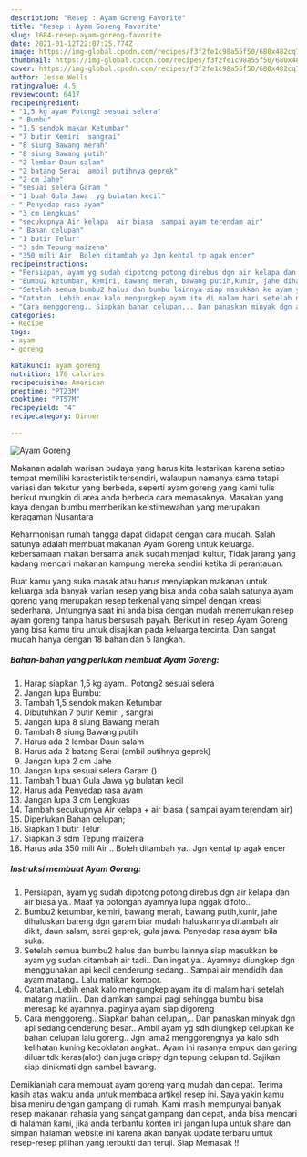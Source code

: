 ```yaml
---
description: "Resep : Ayam Goreng Favorite"
title: "Resep : Ayam Goreng Favorite"
slug: 1684-resep-ayam-goreng-favorite
date: 2021-01-12T22:07:25.774Z
image: https://img-global.cpcdn.com/recipes/f3f2fe1c98a55f50/680x482cq70/ayam-goreng-foto-resep-utama.jpg
thumbnail: https://img-global.cpcdn.com/recipes/f3f2fe1c98a55f50/680x482cq70/ayam-goreng-foto-resep-utama.jpg
cover: https://img-global.cpcdn.com/recipes/f3f2fe1c98a55f50/680x482cq70/ayam-goreng-foto-resep-utama.jpg
author: Jesse Wells
ratingvalue: 4.5
reviewcount: 6417
recipeingredient:
- "1,5 kg ayam Potong2 sesuai selera"
- " Bumbu"
- "1,5 sendok makan Ketumbar"
- "7 butir Kemiri  sangrai"
- "8 siung Bawang merah"
- "8 siung Bawang putih"
- "2 lembar Daun salam"
- "2 batang Serai  ambil putihnya geprek"
- "2 cm Jahe"
- "sesuai selera Garam "
- "1 buah Gula Jawa  yg bulatan kecil"
- " Penyedap rasa ayam"
- "3 cm Lengkuas"
- "secukupnya Air kelapa  air biasa  sampai ayam terendam air"
- " Bahan celupan"
- "1 butir Telur"
- "3 sdm Tepung maizena"
- "350 mili Air  Boleh ditambah ya Jgn kental tp agak encer"
recipeinstructions:
- "Persiapan, ayam yg sudah dipotong potong direbus dgn air kelapa dan air biasa ya.. Maaf ya potongan ayamnya lupa nggak difoto.."
- "Bumbu2 ketumbar, kemiri, bawang merah, bawang putih,kunir, jahe dihaluskan bareng dgn garam biar mudah haluskannya ditambah air dikit, daun salam, serai geprek, gula jawa. Penyedap rasa ayam bila suka."
- "Setelah semua bumbu2 halus dan bumbu lainnya siap masukkan ke ayam yg sudah ditambah air tadi.. Dan ingat ya.. Ayamnya diungkep dgn menggunakan api kecil cenderung sedang.. Sampai air mendidih dan ayam matang.. Lalu matikan kompor."
- "Catatan..Lebih enak kalo mengungkep ayam itu di malam hari setelah matang matiin.. Dan diamkan sampai pagi sehingga bumbu bisa meresap ke ayamnya..paginya ayam siap digoreng"
- "Cara menggoreng.. Siapkan bahan celupan,.. Dan panaskan minyak dgn api sedang cenderung besar.. Ambil ayam yg sdh diungkep celupkan ke bahan celupan lalu goreng.. Jgn lama2 menggorengnya ya kalo sdh kelihatan kuning kecoklatan angkat.. Ayam ini rasanya empuk dan garing diluar tdk keras(alot) dan juga crispy dgn tepung celupan td. Sajikan siap dinikmati dgn sambel bawang."
categories:
- Recipe
tags:
- ayam
- goreng

katakunci: ayam goreng 
nutrition: 176 calories
recipecuisine: American
preptime: "PT23M"
cooktime: "PT57M"
recipeyield: "4"
recipecategory: Dinner

---
```



![Ayam Goreng](https://img-global.cpcdn.com/recipes/f3f2fe1c98a55f50/680x482cq70/ayam-goreng-foto-resep-utama.jpg)

Makanan adalah warisan budaya yang harus kita lestarikan karena setiap tempat memiliki karasteristik tersendiri, walaupun namanya sama tetapi variasi dan tekstur yang berbeda, seperti ayam goreng yang kami tulis berikut mungkin di area anda berbeda cara memasaknya. Masakan yang kaya dengan bumbu memberikan keistimewahan yang merupakan keragaman Nusantara



Keharmonisan rumah tangga dapat didapat dengan cara mudah. Salah satunya adalah membuat makanan Ayam Goreng untuk keluarga. kebersamaan makan bersama anak sudah menjadi kultur, Tidak jarang yang kadang mencari makanan kampung mereka sendiri ketika di perantauan.

Buat kamu yang suka masak atau harus menyiapkan makanan untuk keluarga ada banyak varian resep yang bisa anda coba salah satunya ayam goreng yang merupakan resep terkenal yang simpel dengan kreasi sederhana. Untungnya saat ini anda bisa dengan mudah menemukan resep ayam goreng tanpa harus bersusah payah.
Berikut ini resep Ayam Goreng yang bisa kamu tiru untuk disajikan pada keluarga tercinta. Dan sangat mudah hanya dengan 18 bahan dan 5 langkah.


<!--inarticleads1-->

##### Bahan-bahan yang perlukan membuat Ayam Goreng:

1. Harap siapkan 1,5 kg ayam.. Potong2 sesuai selera
1. Jangan lupa  Bumbu:
1. Tambah 1,5 sendok makan Ketumbar
1. Dibutuhkan 7 butir Kemiri , sangrai
1. Jangan lupa 8 siung Bawang merah
1. Tambah 8 siung Bawang putih
1. Harus ada 2 lembar Daun salam
1. Harus ada 2 batang Serai  (ambil putihnya geprek)
1. Jangan lupa 2 cm Jahe
1. Jangan lupa sesuai selera Garam ()
1. Tambah 1 buah Gula Jawa  yg bulatan kecil
1. Harus ada  Penyedap rasa ayam
1. Jangan lupa 3 cm Lengkuas
1. Tambah secukupnya Air kelapa + air biasa ( sampai ayam terendam air)
1. Diperlukan  Bahan celupan;
1. Siapkan 1 butir Telur
1. Siapkan 3 sdm Tepung maizena
1. Harus ada 350 mili Air .. Boleh ditambah ya.. Jgn kental tp agak encer




<!--inarticleads2-->

##### Instruksi membuat  Ayam Goreng:

1. Persiapan, ayam yg sudah dipotong potong direbus dgn air kelapa dan air biasa ya.. Maaf ya potongan ayamnya lupa nggak difoto..
1. Bumbu2 ketumbar, kemiri, bawang merah, bawang putih,kunir, jahe dihaluskan bareng dgn garam biar mudah haluskannya ditambah air dikit, daun salam, serai geprek, gula jawa. Penyedap rasa ayam bila suka.
1. Setelah semua bumbu2 halus dan bumbu lainnya siap masukkan ke ayam yg sudah ditambah air tadi.. Dan ingat ya.. Ayamnya diungkep dgn menggunakan api kecil cenderung sedang.. Sampai air mendidih dan ayam matang.. Lalu matikan kompor.
1. Catatan..Lebih enak kalo mengungkep ayam itu di malam hari setelah matang matiin.. Dan diamkan sampai pagi sehingga bumbu bisa meresap ke ayamnya..paginya ayam siap digoreng
1. Cara menggoreng.. Siapkan bahan celupan,.. Dan panaskan minyak dgn api sedang cenderung besar.. Ambil ayam yg sdh diungkep celupkan ke bahan celupan lalu goreng.. Jgn lama2 menggorengnya ya kalo sdh kelihatan kuning kecoklatan angkat.. Ayam ini rasanya empuk dan garing diluar tdk keras(alot) dan juga crispy dgn tepung celupan td. Sajikan siap dinikmati dgn sambel bawang.




Demikianlah cara membuat ayam goreng yang mudah dan cepat. Terima kasih atas waktu anda untuk membaca artikel resep ini. Saya yakin kamu bisa meniru dengan gampang di rumah. Kami masih mempunyai banyak resep makanan rahasia yang sangat gampang dan cepat, anda bisa mencari di halaman kami, jika anda terbantu konten ini jangan lupa untuk share dan simpan halaman website ini karena akan banyak update terbaru untuk resep-resep pilihan yang terbukti dan teruji. Siap Memasak !!. 
